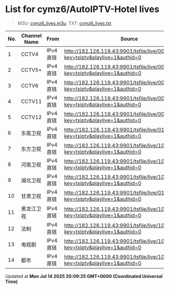 # List for **cymz6/AutoIPTV-Hotel lives**

> M3U: [cymz6_lives.m3u](/cymz6_lives.m3u), TXT: [cymz6_lives.txt](/txt/cymz6_lives.txt)

| No. | Channel Name | From | Source |
| --- | ------------ | ---- | ------ |
| 1 | CCTV4 | IPv4 直链 | <http://182.126.119.43:9901/tsfile/live/0004_1.m3u8?key=txiptv&playlive=1&authid=0> |
| 2 | CCTV5+ | IPv4 直链 | <http://182.126.119.43:9901/tsfile/live/0016_1.m3u8?key=txiptv&playlive=1&authid=0> |
| 3 | CCTV6 | IPv4 直链 | <http://182.126.119.43:9901/tsfile/live/0006_1.m3u8?key=txiptv&playlive=1&authid=0> |
| 4 | CCTV11 | IPv4 直链 | <http://182.126.119.43:9901/tsfile/live/0011_1.m3u8?key=txiptv&playlive=1&authid=0> |
| 5 | CCTV12 | IPv4 直链 | <http://182.126.119.43:9901/tsfile/live/0012_1.m3u8?key=txiptv&playlive=1&authid=0> |
| 6 | 东南卫视 | IPv4 直链 | <http://182.126.119.43:9901/tsfile/live/0137_1.m3u8?key=txiptv&playlive=1&authid=0> |
| 7 | 东方卫视 | IPv4 直链 | <http://182.126.119.43:9901/tsfile/live/1001_1.m3u8?key=txiptv&playlive=1&authid=0> |
| 8 | 河南卫视 | IPv4 直链 | <http://182.126.119.43:9901/tsfile/live/1005_1.m3u8?key=txiptv&playlive=1&authid=0> |
| 9 | 湖北卫视 | IPv4 直链 | <http://182.126.119.43:9901/tsfile/live/1007_1.m3u8?key=txiptv&playlive=1&authid=0> |
| 10 | 甘肃卫视 | IPv4 直链 | <http://182.126.119.43:9901/tsfile/live/0141_1.m3u8?key=txiptv&playlive=1&authid=0> |
| 11 | 黑龙江卫视 | IPv4 直链 | <http://182.126.119.43:9901/tsfile/live/1006_1.m3u8?key=txiptv&playlive=1&authid=0> |
| 12 | 法制 | IPv4 直链 | <http://182.126.119.43:9901/tsfile/live/1003_1.m3u8?key=txiptv&playlive=1&authid=0> |
| 13 | 电视剧 | IPv4 直链 | <http://182.126.119.43:9901/tsfile/live/1000_1.m3u8?key=txiptv&playlive=1&authid=0> |
| 14 | 都市 | IPv4 直链 | <http://182.126.119.43:9901/tsfile/live/1002_1.m3u8?key=txiptv&playlive=1&authid=0> |

Updated at **Mon Jul 14 2025 20:09:25 GMT+0000 (Coordinated Universal Time)**
